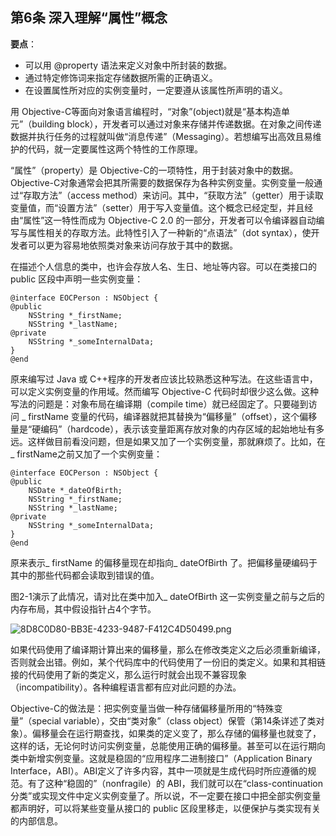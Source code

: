 ## 第6条 深入理解“属性”概念

**要点**：

* 可以用 @property 语法来定义对象中所封装的数据。
* 通过特定修饰词来指定存储数据所需的正确语义。
* 在设置属性所对应的实例变量时，一定要遵从该属性所声明的语义。

用 Objective-C等面向对象语言编程时，“对象”(object)就是“基本构造单元”（building block），开发者可以通过对象来存储并传递数据。在对象之间传递数据并执行任务的过程就叫做“消息传递”（Messaging）。若想编写出高效且易维护的代码，就一定要属性这两个特性的工作原理。

“属性”（property）是 Objective-C的一项特性，用于封装对象中的数据。Objective-C对象通常会把其所需要的数据保存为各种实例变量。实例变量一般通过“存取方法”（access method）来访问。其中，“获取方法”（getter）用于读取变量值，而“设置方法”（setter）用于写入变量值。这个概念已经定型，并且经由“属性”这一特性而成为 Objective-C 2.0 的一部分，开发者可以令编译器自动编写与属性相关的存取方法。此特性引入了一种新的“点语法”（dot syntax），使开发者可以更为容易地依照类对象来访问存放于其中的数据。

在描述个人信息的类中，也许会存放人名、生日、地址等内容。可以在类接口的 public 区段中声明一些实例变量：

```
@interface EOCPerson : NSObject {
@public 
    NSString *_firstName;
    NSString *_lastName;
@private
    NSString *_someInternalData;
}
@end
```

原来编写过 Java 或 C++程序的开发者应该比较熟悉这种写法。在这些语言中，可以定义实例变量的作用域。然而编写 Objective-C 代码时却很少这么做。这种写法的问题是：对象布局在编译期（compile time）就已经固定了。只要碰到访问 _ firstName 变量的代码，编译器就把其替换为“偏移量”（offset），这个偏移量是“硬编码”（hardcode），表示该变量距离存放对象的内存区域的起始地址有多远。这样做目前看没问题，但是如果又加了一个实例变量，那就麻烦了。比如，在_ firstName之前又加了一个实例变量：

```
@interface EOCPerson : NSObject {
@public 
    NSDate *_dateOfBirth;
    NSString *_firstName;
    NSString *_lastName;
@private
    NSString *_someInternalData;
}
@end
```

原来表示_ firstName 的偏移量现在却指向_ dateOfBirth 了。把偏移量硬编码于其中的那些代码都会读取到错误的值。

图2-1演示了此情况，请对比在类中加入_ dateOfBirth 这一实例变量之前与之后的内存布局，其中假设指针占4个字节。

![8D8C0D80-BB3E-4233-9487-F412C4D50499.png](https://upload-images.jianshu.io/upload_images/4164292-b036eadbf7748465.png?imageMogr2/auto-orient/strip%7CimageView2/2/w/1240)

如果代码使用了编译期计算出来的偏移量，那么在修改类定义之后必须重新编译，否则就会出错。例如，某个代码库中的代码使用了一份旧的类定义。如果和其相链接的代码使用了新的类定义，那么运行时就会出现不兼容现象（incompatibility）。各种编程语言都有应对此问题的办法。

Objective-C的做法是：把实例变量当做一种存储偏移量所用的“特殊变量”（special variable），交由“类对象”（class object）保管（第14条详述了类对象）。偏移量会在运行期查找，如果类的定义变了，那么存储的偏移量也就变了，这样的话，无论何时访问实例变量，总能使用正确的偏移量。甚至可以在运行期向类中新增实例变量。这就是稳固的“应用程序二进制接口”（Application Binary Interface，ABI）。ABI定义了许多内容，其中一项就是生成代码时所应遵循的规范。有了这种“稳固的”（nonfragile）的 ABI，我们就可以在“class-continuation分类”或实现文件中定义实例变量了。所以说，不一定要在接口中把全部实例变量都声明好，可以将某些变量从接口的 public 区段里移走，以便保护与类实现有关的内部信息。













